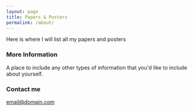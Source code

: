 ```yaml
---
layout: page
title: Papers & Posters
permalink: /about/
---
```


Here is where I will list all my papers and posters

### More Information

A place to include any other types of information that you'd like to include about yourself.

### Contact me

[email@domain.com](mailto:email@domain.com)
